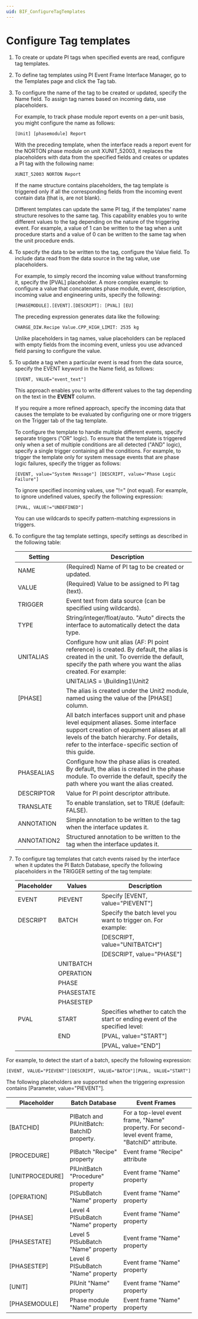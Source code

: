 ```yaml
---
uid: BIF_ConfigureTagTemplates
---
```


# Configure Tag templates

1. To create or update PI tags when specified events are read, configure tag templates.

2. To define tag templates using PI Event Frame Interface Manager, go to the Templates page and click the Tag tab.

3. To configure the name of the tag to be created or updated, specify the Name field. To assign tag names based on incoming data, use placeholders.

    For example, to track phase module report events on a per-unit basis, you might configure the name as follows:

    ```text
    [Unit] [phasemodule] Report
    ```

    With the preceding template, when the interface reads a report event for the NORTON phase module on unit XUNIT_52003, it replaces the placeholders with data from the specified fields and creates or updates a PI tag with the following name:

    ```text
    XUNIT_52003 NORTON Report
    ```

    If the name structure contains placeholders, the tag template is triggered only if all the corresponding fields from the incoming event contain data (that is, are not blank).

    Different templates can update the same PI tag, if the templates' name structure resolves to the same tag. This capability enables you to write different values to the tag depending on the nature of the triggering event. For example, a value of 1 can be written to the tag when a unit procedure starts and a value of 0 can be written to the same tag when the unit procedure ends.

4. To specify the data to be written to the tag, configure the Value field. To include data read from the data source in the tag value, use placeholders.

    For example, to simply record the incoming value without transforming it, specify the [PVAL] placeholder. A more complex example: to configure a value that concatenates phase module, event, description, incoming value and engineering units, specify the following:

    ```text
    [PHASEMODULE].[EVENT].[DESCRIPT]: [PVAL] [EU]
    ```

    The preceding expression generates data like the following:

    ```text
    CHARGE_DIW.Recipe Value.CPP_HIGH_LIMIT: 2535 kg
    ```

    Unlike placeholders in tag names, value placeholders can be replaced with empty fields from the incoming event, unless you use advanced field parsing to configure the value.

5. To update a tag when a particular event is read from the data source, specify the EVENT keyword in the Name field, as follows:

    ```text
    [EVENT, VALUE="event_text"]
    ```

    This approach enables you to write different values to the tag depending on the text in the **EVENT** column.

    If you require a more refined approach, specify the incoming data that causes the template to be evaluated by configuring one or more triggers on the Trigger tab of the tag template.

    To configure the template to handle multiple different events, specify separate triggers ("OR" logic). To ensure that the template is triggered only when a set of multiple conditions are all detected ("AND" logic), specify a single trigger containing all the conditions. For example, to trigger the template only for system message events that are phase logic failures, specify the trigger as follows:

    ```text
    [EVENT, value="System Message"] [DESCRIPT, value="Phase Logic Failure"]
    ```

    To ignore specified incoming values, use "!=" (not equal). For example, to ignore undefined values, specify the following expression:

    ```text
    [PVAL, VALUE!="UNDEFINED"]
    ```

    You can use wildcards to specify pattern-matching expressions in triggers.

6. To configure the tag template settings, specify settings as described in the following table:

    | Setting | Description |
    | ------- | ----------- |
    | NAME | (Required) Name of PI tag to be created or updated. |
    | VALUE | (Required) Value to be assigned to PI tag (text). |
    | TRIGGER | Event text from data source (can be specified using wildcards). |
    | TYPE | String/integer/float/auto. "Auto" directs the interface to automatically detect the data type. |
    | UNITALIAS | Configure how unit alias (AF: PI point reference) is created. By default, the alias is created in the unit. To override the default, specify the path where you want the alias created. For example:
    |  | UNITALIAS = \Building1\Unit2| |
    | [PHASE] | The alias is created under the Unit2 module, named using the value of the [PHASE] column. |
    |  |  All batch interfaces support unit and phase level equipment aliases. Some interface support creation of equipment aliases at all levels of the batch hierarchy. For details, refer to the interface-specific section of this guide. |
    | PHASEALIAS | Configure how the phase alias is created. By default, the alias is created in the phase module. To override the default, specify the path where you want the alias created. |
    | DESCRIPTOR | Value for PI point descriptor attribute. |
    | TRANSLATE | To enable translation, set to TRUE (default: FALSE). |
    | ANNOTATION | Simple annotation to be written to the tag when the interface updates it. |
    | ANNOTATION2 | Structured annotation to be written to the tag when the interface updates it. |

7. To configure tag templates that catch events raised by the interface when it updates the PI Batch Database, specify the following placeholders in the TRIGGER setting of the tag template:

    | Placeholder | Values | Description |
    | ----------- | ------ | ----------- |
    | EVENT | PIEVENT | Specify [EVENT, value="PIEVENT"] |
    | DESCRIPT | BATCH | Specify the batch level you want to trigger on. For example: |
    |   |   |  [DESCRIPT, value="UNITBATCH"] |
    |   |   |  [DESCRIPT, value="PHASE"] |
    |   | UNITBATCH |     |
    |   | OPERATION |     |
    |   | PHASE     |     |
    |   | PHASESTATE |    |
    |   | PHASESTEP |     |
    | PVAL | START | Specifies whether to catch the start or ending event of the specified level: |
    |      | END | [PVAL, value="START"] |
    |      |     | [PVAL, value="END"]   |

For example, to detect the start of a batch, specify the following expression:

```text
[EVENT, VALUE="PIEVENT"][DESCRIPT, VALUE="BATCH"][PVAL, VALUE="START"]
```

The following placeholders are supported when the triggering expression contains [Parameter, value="PIEVENT"].

| Placeholder | Batch Database | Event Frames |
| ----------- | -------------- | ------------ |
| [BATCHID] | PIBatch and PIUnitBatch: BatchID property. | For a top-level event frame, "Name" property. For second-level event frame, "BatchID" attribute. |
| [PROCEDURE] | PIBatch "Recipe" property | Event frame "Recipe" attribute |
| [UNITPROCEDURE] | PIUnitBatch "Procedure" property | Event frame "Name" property |
| [OPERATION] | PISubBatch "Name" property | Event frame "Name" property |
| [PHASE] | Level 4 PISubBatch "Name" property | Event frame "Name" property |
| [PHASESTATE] | Level 5 PISubBatch "Name" property | Event frame "Name" property |
| [PHASESTEP] | Level 6 PISubBatch "Name" property | Event frame "Name" property |
| [UNIT] | PIUnit "Name" property | Event frame "Name" property |
| [PHASEMODULE] | Phase module "Name" property | Event frame "Name" property |
